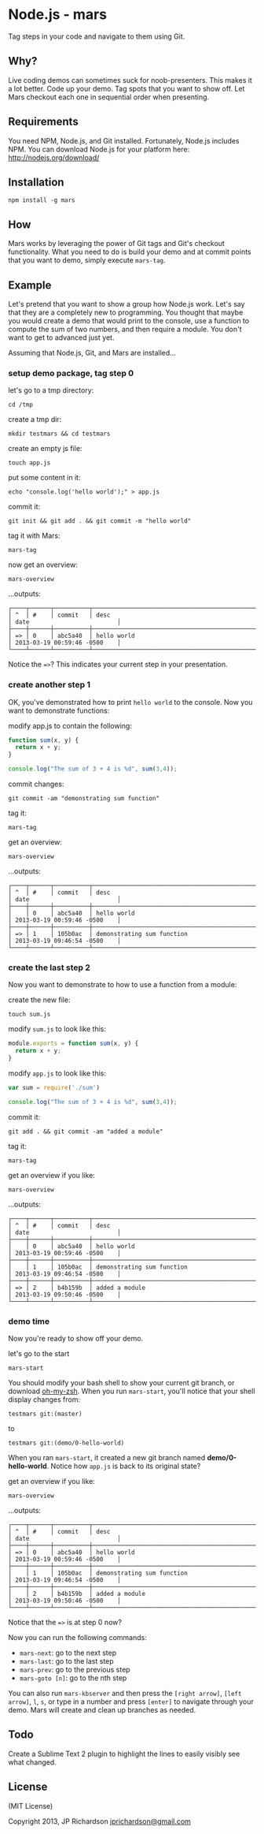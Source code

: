 Node.js - mars
================

Tag steps in your code and navigate to them using Git.


Why?
----

Live coding demos can sometimes suck for noob-presenters. This makes it a lot better. Code up your demo. Tag spots that you want to show off. Let Mars checkout each one in sequential order when presenting.


Requirements
------------

You need NPM, Node.js, and Git installed. Fortunately, Node.js includes NPM. You can download Node.js for your platform here: http://nodejs.org/download/


Installation
------------

    npm install -g mars



How
---

Mars works by leveraging the power of Git tags and Git's checkout functionality. What you need to do is build your demo and at commit points that you want to demo, simply execute `mars-tag`.



Example
--------

Let's pretend that you want to show a group how Node.js work. Let's say that they are a completely new to programming. You thought that maybe you would create a demo that would print to the console, use a function to compute the sum of two numbers, and then require a module. You don't want to get to advanced just yet.

Assuming that Node.js, Git, and Mars are installed...


### setup demo package, tag step 0

let's go to a tmp directory:

    cd /tmp

create a tmp dir:

    mkdir testmars && cd testmars

create an empty js file:

    touch app.js

put some content in it:

    echo "console.log('hello world');" > app.js

commit it: 

    git init && git add . && git commit -m "hello world"

tag it with Mars:

    mars-tag

now get an overview:

    mars-overview

...outputs:

```
┌────┬──────┬──────────┬────────────────────────────────────────────────────────────┬──────────────────────────────┐
│ ^  │ #    │ commit   │ desc                                                       │ date                         │
├────┼──────┼──────────┼────────────────────────────────────────────────────────────┼──────────────────────────────┤
│ => │ 0    │ abc5a40  │ hello world                                                │ 2013-03-19 00:59:46 -0500    │
└────┴──────┴──────────┴────────────────────────────────────────────────────────────┴──────────────────────────────┘
```

Notice the `=>`? This indicates your current step in your presentation.


### create another step 1

OK, you've demonstrated how to print `hello world` to the console. Now you want to demonstrate functions:

modify app.js to contain the following:

```js
function sum(x, y) {
  return x + y;
}

console.log("The sum of 3 + 4 is %d", sum(3,4));

```

commit changes:

    git commit -am "demonstrating sum function"

tag it:

    mars-tag

get an overview:

    mars-overview

...outputs:

```
┌────┬──────┬──────────┬────────────────────────────────────────────────────────────┬──────────────────────────────┐
│ ^  │ #    │ commit   │ desc                                                       │ date                         │
├────┼──────┼──────────┼────────────────────────────────────────────────────────────┼──────────────────────────────┤
│    │ 0    │ abc5a40  │ hello world                                                │ 2013-03-19 00:59:46 -0500    │
├────┼──────┼──────────┼────────────────────────────────────────────────────────────┼──────────────────────────────┤
│ => │ 1    │ 105b0ac  │ demonstrating sum function                                 │ 2013-03-19 09:46:54 -0500    │
└────┴──────┴──────────┴────────────────────────────────────────────────────────────┴──────────────────────────────┘
```


### create the last step 2

Now you want to demonstrate to how to use a function from a module:

create the new file:

    touch sum.js

modify `sum.js` to look like this:

```js
module.exports = function sum(x, y) {
  return x + y;
}
```

modify `app.js` to look like this:

```js
var sum = require('./sum')

console.log("The sum of 3 + 4 is %d", sum(3,4));

```

commit it:

    git add . && git commit -am "added a module"

tag it:

    mars-tag

get an overview if you like:

    mars-overview

...outputs:

```
┌────┬──────┬──────────┬────────────────────────────────────────────────────────────┬──────────────────────────────┐
│ ^  │ #    │ commit   │ desc                                                       │ date                         │
├────┼──────┼──────────┼────────────────────────────────────────────────────────────┼──────────────────────────────┤
│    │ 0    │ abc5a40  │ hello world                                                │ 2013-03-19 00:59:46 -0500    │
├────┼──────┼──────────┼────────────────────────────────────────────────────────────┼──────────────────────────────┤
│    │ 1    │ 105b0ac  │ demonstrating sum function                                 │ 2013-03-19 09:46:54 -0500    │
├────┼──────┼──────────┼────────────────────────────────────────────────────────────┼──────────────────────────────┤
│ => │ 2    │ b4b159b  │ added a module                                             │ 2013-03-19 09:50:46 -0500    │
└────┴──────┴──────────┴────────────────────────────────────────────────────────────┴──────────────────────────────┘
```


### demo time

Now you're ready to show off your demo.

let's go to the start

    mars-start

You should modify your bash shell to show your current git branch, or download [oh-my-zsh](https://github.com/robbyrussell/oh-my-zsh). When you run `mars-start`, you'll notice that your shell display changes from:

    testmars git:(master)

to

    testmars git:(demo/0-hello-world)

When you ran `mars-start`, it created a new git branch named **demo/0-hello-world**. Notice how `app.js` is back to its original state?

get an overview if you like:

    mars-overview

...outputs:

```
┌────┬──────┬──────────┬────────────────────────────────────────────────────────────┬──────────────────────────────┐
│ ^  │ #    │ commit   │ desc                                                       │ date                         │
├────┼──────┼──────────┼────────────────────────────────────────────────────────────┼──────────────────────────────┤
│ => │ 0    │ abc5a40  │ hello world                                                │ 2013-03-19 00:59:46 -0500    │
├────┼──────┼──────────┼────────────────────────────────────────────────────────────┼──────────────────────────────┤
│    │ 1    │ 105b0ac  │ demonstrating sum function                                 │ 2013-03-19 09:46:54 -0500    │
├────┼──────┼──────────┼────────────────────────────────────────────────────────────┼──────────────────────────────┤
│    │ 2    │ b4b159b  │ added a module                                             │ 2013-03-19 09:50:46 -0500    │
└────┴──────┴──────────┴────────────────────────────────────────────────────────────┴──────────────────────────────┘
```

Notice that the `=>` is at step 0 now?

Now you can run the following commands:

- `mars-next`: go to the next step
- `mars-last`: go to the last step
- `mars-prev`: go to the previous step
- `mars-goto [n]`: go to the nth step

You can also run `mars-kbserver` and then press the `[right arrow]`, `[left arrow]`, `l`, `s`, or type in a number and press `[enter]` to navigate through your demo. Mars will create and clean up branches as needed.


Todo
----

Create a Sublime Text 2 plugin to highlight the lines to easily visibly see what changed. 


License
-------

(MIT License)

Copyright 2013, JP Richardson  <jprichardson@gmail.com>


